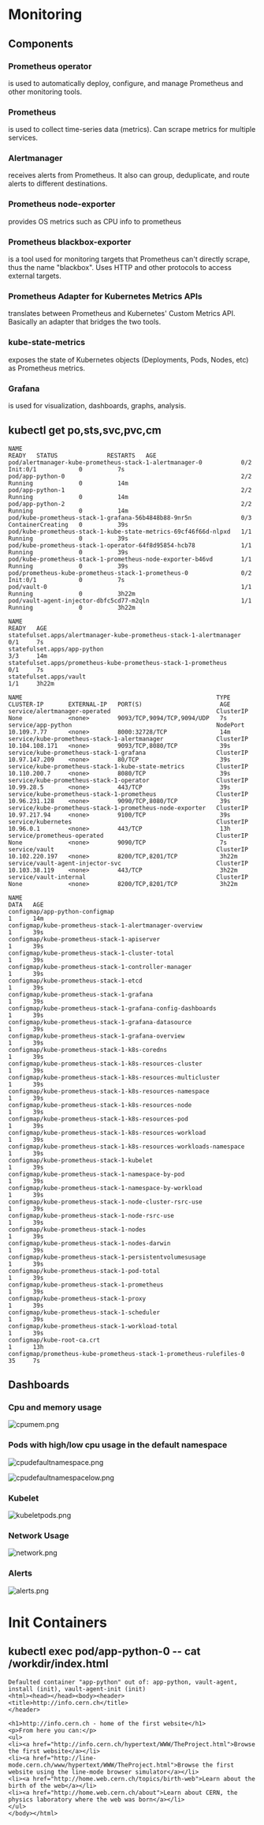 # Monitoring

## Components

### Prometheus operator
is used to automatically deploy, configure, and manage Prometheus and other monitoring tools.

### Prometheus
is used to collect time-series data (metrics). Can scrape metrics for multiple services.

### Alertmanager
receives alerts from Prometheus. It also can group, deduplicate, and route alerts to different destinations.

### Prometheus node-exporter
provides OS metrics such as CPU info to prometheus

### Prometheus blackbox-exporter
is a tool used for monitoring targets that Prometheus can't directly scrape, thus the name "blackbox". Uses HTTP and other protocols to access external targets.

### Prometheus Adapter for Kubernetes Metrics APIs
translates between Prometheus and Kubernetes' Custom Metrics API. Basically an adapter that bridges the two tools.

### kube-state-metrics
exposes the state of Kubernetes objects (Deployments, Pods, Nodes, etc) as Prometheus metrics.

### Grafana
is used for visualization, dashboards, graphs, analysis.


## kubectl get po,sts,svc,pvc,cm

```
NAME                                                              READY   STATUS              RESTARTS   AGE
pod/alertmanager-kube-prometheus-stack-1-alertmanager-0           0/2     Init:0/1            0          7s
pod/app-python-0                                                  2/2     Running             0          14m
pod/app-python-1                                                  2/2     Running             0          14m
pod/app-python-2                                                  2/2     Running             0          14m
pod/kube-prometheus-stack-1-grafana-56b4848b88-9nr5n              0/3     ContainerCreating   0          39s
pod/kube-prometheus-stack-1-kube-state-metrics-69cf46f66d-nlpxd   1/1     Running             0          39s
pod/kube-prometheus-stack-1-operator-64f8d95854-hcb78             1/1     Running             0          39s
pod/kube-prometheus-stack-1-prometheus-node-exporter-b46vd        1/1     Running             0          39s
pod/prometheus-kube-prometheus-stack-1-prometheus-0               0/2     Init:0/1            0          7s
pod/vault-0                                                       1/1     Running             0          3h22m
pod/vault-agent-injector-dbfc5cd77-m2qln                          1/1     Running             0          3h22m

NAME                                                                 READY   AGE
statefulset.apps/alertmanager-kube-prometheus-stack-1-alertmanager   0/1     7s
statefulset.apps/app-python                                          3/3     14m
statefulset.apps/prometheus-kube-prometheus-stack-1-prometheus       0/1     7s
statefulset.apps/vault                                               1/1     3h22m

NAME                                                       TYPE        CLUSTER-IP       EXTERNAL-IP   PORT(S)                      AGE
service/alertmanager-operated                              ClusterIP   None             <none>        9093/TCP,9094/TCP,9094/UDP   7s
service/app-python                                         NodePort    10.109.7.77      <none>        8000:32728/TCP               14m
service/kube-prometheus-stack-1-alertmanager               ClusterIP   10.104.108.171   <none>        9093/TCP,8080/TCP            39s
service/kube-prometheus-stack-1-grafana                    ClusterIP   10.97.147.209    <none>        80/TCP                       39s
service/kube-prometheus-stack-1-kube-state-metrics         ClusterIP   10.110.200.7     <none>        8080/TCP                     39s
service/kube-prometheus-stack-1-operator                   ClusterIP   10.99.28.5       <none>        443/TCP                      39s
service/kube-prometheus-stack-1-prometheus                 ClusterIP   10.96.231.128    <none>        9090/TCP,8080/TCP            39s
service/kube-prometheus-stack-1-prometheus-node-exporter   ClusterIP   10.97.217.94     <none>        9100/TCP                     39s
service/kubernetes                                         ClusterIP   10.96.0.1        <none>        443/TCP                      13h
service/prometheus-operated                                ClusterIP   None             <none>        9090/TCP                     7s
service/vault                                              ClusterIP   10.102.220.197   <none>        8200/TCP,8201/TCP            3h22m
service/vault-agent-injector-svc                           ClusterIP   10.103.38.119    <none>        443/TCP                      3h22m
service/vault-internal                                     ClusterIP   None             <none>        8200/TCP,8201/TCP            3h22m

NAME                                                                  DATA   AGE
configmap/app-python-configmap                                        1      14m
configmap/kube-prometheus-stack-1-alertmanager-overview               1      39s
configmap/kube-prometheus-stack-1-apiserver                           1      39s
configmap/kube-prometheus-stack-1-cluster-total                       1      39s
configmap/kube-prometheus-stack-1-controller-manager                  1      39s
configmap/kube-prometheus-stack-1-etcd                                1      39s
configmap/kube-prometheus-stack-1-grafana                             1      39s
configmap/kube-prometheus-stack-1-grafana-config-dashboards           1      39s
configmap/kube-prometheus-stack-1-grafana-datasource                  1      39s
configmap/kube-prometheus-stack-1-grafana-overview                    1      39s
configmap/kube-prometheus-stack-1-k8s-coredns                         1      39s
configmap/kube-prometheus-stack-1-k8s-resources-cluster               1      39s
configmap/kube-prometheus-stack-1-k8s-resources-multicluster          1      39s
configmap/kube-prometheus-stack-1-k8s-resources-namespace             1      39s
configmap/kube-prometheus-stack-1-k8s-resources-node                  1      39s
configmap/kube-prometheus-stack-1-k8s-resources-pod                   1      39s
configmap/kube-prometheus-stack-1-k8s-resources-workload              1      39s
configmap/kube-prometheus-stack-1-k8s-resources-workloads-namespace   1      39s
configmap/kube-prometheus-stack-1-kubelet                             1      39s
configmap/kube-prometheus-stack-1-namespace-by-pod                    1      39s
configmap/kube-prometheus-stack-1-namespace-by-workload               1      39s
configmap/kube-prometheus-stack-1-node-cluster-rsrc-use               1      39s
configmap/kube-prometheus-stack-1-node-rsrc-use                       1      39s
configmap/kube-prometheus-stack-1-nodes                               1      39s
configmap/kube-prometheus-stack-1-nodes-darwin                        1      39s
configmap/kube-prometheus-stack-1-persistentvolumesusage              1      39s
configmap/kube-prometheus-stack-1-pod-total                           1      39s
configmap/kube-prometheus-stack-1-prometheus                          1      39s
configmap/kube-prometheus-stack-1-proxy                               1      39s
configmap/kube-prometheus-stack-1-scheduler                           1      39s
configmap/kube-prometheus-stack-1-workload-total                      1      39s
configmap/kube-root-ca.crt                                            1      13h
configmap/prometheus-kube-prometheus-stack-1-prometheus-rulefiles-0   35     7s
```

## Dashboards

### Cpu and memory usage

![cpumem.png](./cpumem.png)

### Pods with high/low cpu usage in the default namespace

![cpudefaultnamespace.png](./cpudefaultnamespace.png)

![cpudefaultnamespacelow.png](./cpudefaultnamespacelow.png)

### Kubelet

![kubeletpods.png](./kubeletpods.png)

### Network Usage

![network.png](./network.png)

### Alerts

![alerts.png](./alerts.png)

# Init Containers

## kubectl exec pod/app-python-0 -- cat /workdir/index.html

```
Defaulted container "app-python" out of: app-python, vault-agent, install (init), vault-agent-init (init)
<html><head></head><body><header>
<title>http://info.cern.ch</title>
</header>

<h1>http://info.cern.ch - home of the first website</h1>
<p>From here you can:</p>
<ul>
<li><a href="http://info.cern.ch/hypertext/WWW/TheProject.html">Browse the first website</a></li>
<li><a href="http://line-mode.cern.ch/www/hypertext/WWW/TheProject.html">Browse the first website using the line-mode browser simulator</a></li>
<li><a href="http://home.web.cern.ch/topics/birth-web">Learn about the birth of the web</a></li>
<li><a href="http://home.web.cern.ch/about">Learn about CERN, the physics laboratory where the web was born</a></li>
</ul>
</body></html>
```
